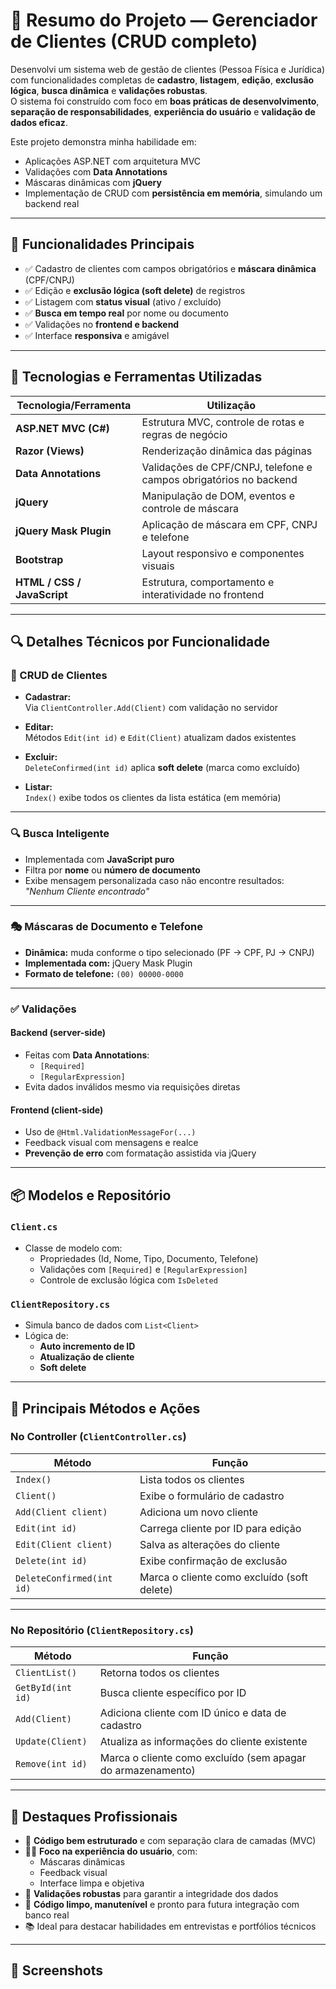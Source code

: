 # 🧩 Resumo do Projeto — Gerenciador de Clientes (CRUD completo)

Desenvolvi um sistema web de gestão de clientes (Pessoa Física e Jurídica) com funcionalidades completas de **cadastro**, **listagem**, **edição**, **exclusão lógica**, **busca dinâmica** e **validações robustas**.  
O sistema foi construído com foco em **boas práticas de desenvolvimento**, **separação de responsabilidades**, **experiência do usuário** e **validação de dados eficaz**.

Este projeto demonstra minha habilidade em:

- Aplicações ASP.NET com arquitetura MVC
- Validações com **Data Annotations**
- Máscaras dinâmicas com **jQuery**
- Implementação de CRUD com **persistência em memória**, simulando um backend real

---

## 🚀 Funcionalidades Principais

- ✅ Cadastro de clientes com campos obrigatórios e **máscara dinâmica** (CPF/CNPJ)
- ✅ Edição e **exclusão lógica (soft delete)** de registros
- ✅ Listagem com **status visual** (ativo / excluído)
- ✅ **Busca em tempo real** por nome ou documento
- ✅ Validações no **frontend e backend**
- ✅ Interface **responsiva** e amigável

---

## 🧪 Tecnologias e Ferramentas Utilizadas

| Tecnologia/Ferramenta       | Utilização                                                                 |
|-----------------------------|---------------------------------------------------------------------------|
| **ASP.NET MVC (C#)**        | Estrutura MVC, controle de rotas e regras de negócio                      |
| **Razor (Views)**           | Renderização dinâmica das páginas                                         |
| **Data Annotations**        | Validações de CPF/CNPJ, telefone e campos obrigatórios no backend         |
| **jQuery**                  | Manipulação de DOM, eventos e controle de máscara                         |
| **jQuery Mask Plugin**      | Aplicação de máscara em CPF, CNPJ e telefone                              |
| **Bootstrap**               | Layout responsivo e componentes visuais                                   |
| **HTML / CSS / JavaScript** | Estrutura, comportamento e interatividade no frontend                     |

---

## 🔍 Detalhes Técnicos por Funcionalidade

### 🔄 CRUD de Clientes

- **Cadastrar:**  
  Via `ClientController.Add(Client)` com validação no servidor

- **Editar:**  
  Métodos `Edit(int id)` e `Edit(Client)` atualizam dados existentes

- **Excluir:**  
  `DeleteConfirmed(int id)` aplica **soft delete** (marca como excluído)

- **Listar:**  
  `Index()` exibe todos os clientes da lista estática (em memória)

---

### 🔍 Busca Inteligente

- Implementada com **JavaScript puro**
- Filtra por **nome** ou **número de documento**
- Exibe mensagem personalizada caso não encontre resultados:  
  _"Nenhum Cliente encontrado"_

---

### 🎭 Máscaras de Documento e Telefone

- **Dinâmica:** muda conforme o tipo selecionado (PF → CPF, PJ → CNPJ)
- **Implementada com:** jQuery Mask Plugin
- **Formato de telefone:** `(00) 00000-0000`

---

### ✅ Validações

#### Backend (server-side)

- Feitas com **Data Annotations**:
  - `[Required]`
  - `[RegularExpression]`
- Evita dados inválidos mesmo via requisições diretas

#### Frontend (client-side)

- Uso de `@Html.ValidationMessageFor(...)`
- Feedback visual com mensagens e realce
- **Prevenção de erro** com formatação assistida via jQuery

---

## 📦 Modelos e Repositório

### `Client.cs`
- Classe de modelo com:
  - Propriedades (Id, Nome, Tipo, Documento, Telefone)
  - Validações com `[Required]` e `[RegularExpression]`
  - Controle de exclusão lógica com `IsDeleted`

### `ClientRepository.cs`
- Simula banco de dados com `List<Client>`
- Lógica de:
  - **Auto incremento de ID**
  - **Atualização de cliente**
  - **Soft delete**

---

## 🧠 Principais Métodos e Ações

### No Controller (`ClientController.cs`)

| Método                      | Função                                        |
|----------------------------|-----------------------------------------------|
| `Index()`                  | Lista todos os clientes                       |
| `Client()`                 | Exibe o formulário de cadastro                |
| `Add(Client client)`       | Adiciona um novo cliente                      |
| `Edit(int id)`             | Carrega cliente por ID para edição            |
| `Edit(Client client)`      | Salva as alterações do cliente                |
| `Delete(int id)`           | Exibe confirmação de exclusão                 |
| `DeleteConfirmed(int id)`  | Marca o cliente como excluído (soft delete)   |

---

### No Repositório (`ClientRepository.cs`)

| Método              | Função                                                        |
|---------------------|---------------------------------------------------------------|
| `ClientList()`      | Retorna todos os clientes                                     |
| `GetById(int id)`   | Busca cliente específico por ID                               |
| `Add(Client)`       | Adiciona cliente com ID único e data de cadastro              |
| `Update(Client)`    | Atualiza as informações do cliente existente                  |
| `Remove(int id)`    | Marca o cliente como excluído (sem apagar do armazenamento)   |

---

## 🌟 Destaques Profissionais

- 🧱 **Código bem estruturado** e com separação clara de camadas (MVC)
- 🧑‍💻 **Foco na experiência do usuário**, com:
  - Máscaras dinâmicas
  - Feedback visual
  - Interface limpa e objetiva
- 🔐 **Validações robustas** para garantir a integridade dos dados
- 🧹 **Código limpo, manutenível** e pronto para futura integração com banco real
- 📚 Ideal para destacar habilidades em entrevistas e portfólios técnicos

---

## 📸 Screenshots



